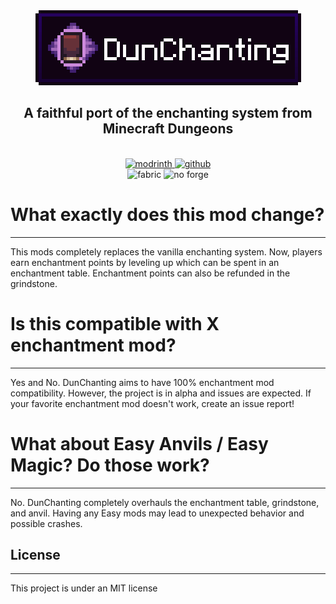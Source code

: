 <div style="text-align: center;">
<img src="brand.png"  alt="DunChanting Logo">
<h2>
<b>A faithful port of the enchanting system from Minecraft Dungeons</b>
</h2>
<br>
<a href="">
<img alt="modrinth" height="56" src="https://cdn.jsdelivr.net/npm/@intergrav/devins-badges@3/assets/cozy/available/modrinth_vector.svg">
</a>
<a href="https://github.com/Ramixin/DunChanting">
<img alt="github" height="56" src="https://cdn.jsdelivr.net/npm/@intergrav/devins-badges@3/assets/cozy/available/github_vector.svg">
</a>
<br>
<img alt="fabric" height="40" src="https://cdn.jsdelivr.net/npm/@intergrav/devins-badges@3/assets/compact/supported/fabric_vector.svg">
<img alt="no forge" height="40" src="https://cdn.jsdelivr.net/npm/@intergrav/devins-badges@3/assets/compact/unsupported/forge_vector.svg">

</div>

# What exactly does this mod change?

---
This mods completely replaces the vanilla enchanting system. Now, players earn enchantment points by leveling up which
can be spent in an enchantment table. Enchantment points can also be refunded in the grindstone.

# Is this compatible with X enchantment mod?

---
Yes and No. DunChanting aims to have 100% enchantment mod compatibility. However, the project is in alpha and issues
are expected. If your favorite enchantment mod doesn't work, create an issue report!

# What about Easy Anvils / Easy Magic? Do those work?

---
No. DunChanting completely overhauls the enchantment table, grindstone, and anvil. Having any Easy mods may lead to
unexpected behavior and possible crashes.

## License

---
This project is under an MIT license